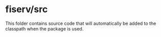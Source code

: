 # fiserv/src

This folder contains source code that will automatically be added to the classpath when
the package is used.
